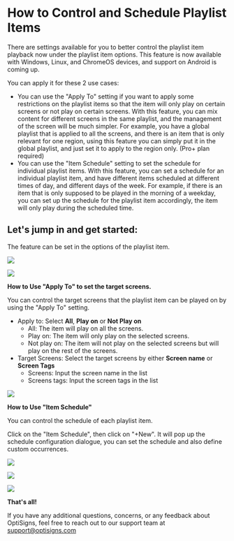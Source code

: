 # How to Control and Schedule Playlist Items 

There are settings available for you to better control the playlist item playback now under the playlist item options. This feature is now available with Windows, Linux, and ChromeOS devices, and support on Android is coming up.

You can apply it for these 2 use cases:

* You can use the "Apply To" setting if you want to apply some restrictions on the playlist items so that the item will only play on certain screens or not play on certain screens. With this feature, you can mix content for different screens in the same playlist, and the management of the screen will be much simpler. For example, you have a global playlist that is applied to all the screens, and there is an item that is only relevant for one region, using this feature you can simply put it in the global playlist, and just set it to apply to the region only. (Pro+ plan required)
* You can use the "Item Schedule" setting to set the schedule for individual playlist items. With this feature, you can set a schedule for an individual playlist item, and have different items scheduled at different times of day, and different days of the week. For example, if there is an item that is only supposed to be played in the morning of a weekday, you can set up the schedule for the playlist item accordingly, the item will only play during the scheduled time.

## **Let's jump in and get started:**

The feature can be set in the options of the playlist item.

**![](https://support.optisigns.com/hc/article_attachments/20923674279699)**

**![](https://support.optisigns.com/hc/article_attachments/20923670391827)**

**How to Use "Apply To" to set the target screens.**

You can control the target screens that the playlist item can be played on by using the "Apply To" setting.

* Apply to: Select **All**, **Play on** or **Not Play on**
  + All: The item will play on all the screens.
  + Play on: The item will only play on the selected screens.
  + Not play on: The item will not play on the selected screens but will play on the rest of the screens.
* Target Screens: Select the target screens by either **Screen name** or **Screen Tags**
  + Screens: Input the screen name in the list
  + Screens tags: Input the screen tags in the list

![](https://support.optisigns.com/hc/article_attachments/20923823865491)

**How to Use "Item Schedule"**

You can control the schedule of each playlist item.

Click on the "Item Schedule", then click on "+New". It will pop up the schedule configuration dialogue, you can set the schedule and also define custom occurrences.

![](https://support.optisigns.com/hc/article_attachments/20924017059347)

![](https://support.optisigns.com/hc/article_attachments/20923949164947)

![](https://support.optisigns.com/hc/article_attachments/20923983648915)

**That's all!**

If you have any additional questions, concerns, or any feedback about OptiSigns, feel free to reach out to our support team at [support@optisigns.com](mailto:support@optisigns.com)